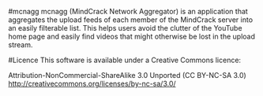 #mcnagg
mcnagg (MindCrack Network Aggregator) is an application that aggregates the upload feeds of each member of the MindCrack server into an easily filterable list. This helps users avoid the clutter of the YouTube home page and easily find videos that might otherwise be lost in the upload stream.

#Licence
This software is available under a Creative Commons licence:

Attribution-NonCommercial-ShareAlike 3.0 Unported (CC BY-NC-SA 3.0)
http://creativecommons.org/licenses/by-nc-sa/3.0/
